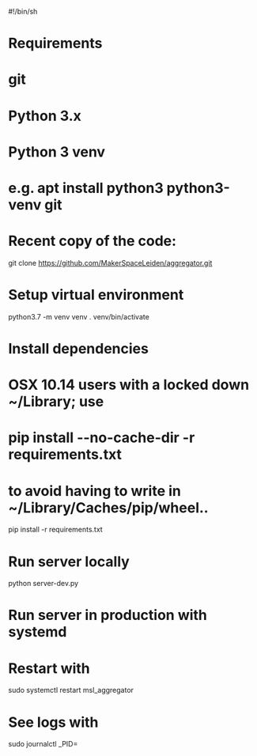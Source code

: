 #!/bin/sh
#
# Requirements
# git
# Python 3.x
# Python 3 venv
# 
# e.g. apt install python3 python3-venv git

# Recent copy of the code:
git clone https://github.com/MakerSpaceLeiden/aggregator.git

# Setup virtual environment
python3.7 -m venv venv
 . venv/bin/activate

# Install dependencies
# 
# OSX 10.14 users with a locked down ~/Library; use
# pip install --no-cache-dir -r requirements.txt
# to avoid having to write in ~/Library/Caches/pip/wheel..
pip install -r requirements.txt 

# Run server locally
python server-dev.py

# Run server in production with systemd
# Restart with
sudo systemctl restart msl_aggregator

# See logs with
sudo journalctl _PID=<pid>
